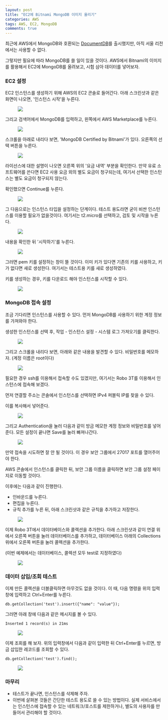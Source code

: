```yaml
---
layout: post
title: "EC2에 Bitnami MongoDB 이미지 올리기"
categories: AWS
tags: AWS, EC2, MongoDB
comments: true
---
```


최근에 AWS에서 MongoDB와 호환되는 [DocumentDB](https://aws.amazon.com/ko/documentdb/)를 출시했지만, 아직 서울 리전에서는 사용할 수 없다. 

그렇지만 필요에 따라 MongoDB를 쓸 일이 있을 것이다. AWS에서 Bitnami의 이미지를 활용해서 EC2에 MongoDB를 올려보고, 시험 삼아 데이터를 넣어보자. 

### EC2 설정

EC2 인스턴스를 생성하기 위해 AWS의 EC2 콘솔로 들어간다. 아래 스크린샷과 같은 화면이 나오면, '인스턴스 시작'을 누른다.

<figure>
    <img src="{{ "media/img/bitnami-mongodb-1.png" | absolute_url }}">
</figure>

그리고 검색어에서 MongoDB를 입력하고, 왼쪽에서 AWS Marketplace를 누른다.

<figure>
    <img src="{{ "media/img/bitnami-mongodb-2.png" | absolute_url }}">
</figure>

스크롤을 아래로 내리다 보면, 'MongoDB Certified by Bitnami'가 있다. 오른쪽의 선택 버튼을 누른다.

<figure>
    <img src="{{ "media/img/bitnami-mongodb-3.png" | absolute_url }}">
</figure>

라이선스에 대한 설명이 나오면 오른쪽 위의 '요금 내역' 부분을 확인한다. 만약 유료 소프트웨어를 쓴다면 EC2 사용 요금 외의 별도 요금이 청구되는데, 여기서 선택한 인스턴스는 별도 요금이 청구되지 않는다.

확인했으면 Continue를 누른다.

<figure>
    <img src="{{ "media/img/bitnami-mongodb-4.png" | absolute_url }}">
</figure>

그 다음으로는 인스턴스 타입을 설정하는 단계이다. 테스트 용도라면 굳이 비싼 인스턴스를 이용할 필요가 없을것이다. 여기서는 t2.micro를 선택하고, 검토 및 시작을 누른다. 

<figure>
    <img src="{{ "media/img/bitnami-mongodb-5.png" | absolute_url }}">
</figure>

내용을 확인한 뒤 '시작하기'를 누른다. 

<figure>
    <img src="{{ "media/img/bitnami-mongodb-6.png" | absolute_url }}">
</figure>

그러면 pem 키를 설정하는 창이 뜰 것이다. 이미 키가 있다면 기존의 키를 사용하고, 키가 없다면 새로 생성한다. 여기서는 테스트용 키를 새로 생성하였다.

키를 생성하는 경우, 키를 다운로드 해야 인스턴스를 시작할 수 있다. 

<figure>
    <img src="{{ "media/img/bitnami-mongodb-7.png" | absolute_url }}">
</figure>

### MongoDB 접속 설정

조금 기다리면 인스턴스를 사용할 수 있다. 먼저 MongoDB를 사용하기 위한 계정 정보를 가져와야 한다. 

생성한 인스턴스를 선택 후, 작업 - 인스턴스 설정 - 시스템 로그 가져오기를 클릭한다.

<figure>
    <img src="{{ "media/img/bitnami-mongodb-8.png" | absolute_url }}">
</figure>

그리고 스크롤을 내리다 보면, 아래와 같은 내용을 발견할 수 있다. 
비밀번호를 메모하자. (계정 이름은 root이다)

<figure>
    <img src="{{ "media/img/bitnami-mongodb-9.png" | absolute_url }}">
</figure>

필요한 경우 ssh를 이용해서 접속할 수도 있겠지만, 여기서는 Robo 3T를 이용해서 인스턴스에 접속해 보겠다. 

먼저 연결할 주소는 콘솔에서 인스턴스를 선택하면 IPv4 퍼블릭 IP를 찾을 수 있다. 

이를 복사해서 넣어준다. 

<figure>
    <img src="{{ "media/img/bitnami-mongodb-10.png" | absolute_url }}">
</figure>

그리고 Authentication을 눌러 다음과 같이 방금 메모한 계정 정보와 비밀번호를 넣어준다. 모든 설정이 끝나면 Save를 눌러 빠져나간다.

<figure>
    <img src="{{ "media/img/bitnami-mongodb-11.png" | absolute_url }}">
</figure>

만약 접속을 시도하면 잘 안 될 것이다. 이 경우 보안 그룹에서 27017 포트를 열어주어야 한다. 

AWS 콘솔에서 인스턴스를 클릭한 뒤, 보안 그룹 이름을 클릭하면 보안 그룹 설정 페이지로 이동할 것이다. 

이후에는 다음과 같이 진행한다.
* 인바운드를 누른다.
* 편집을 누른다.
* 규칙 추가를 누른 뒤, 아래 스크린샷과 같은 규칙을 추가하고 저장한다.

<figure>
    <img src="{{ "media/img/bitnami-mongodb-12.png" | absolute_url }}">
</figure>

이제 Robo 3T에서 데이터베이스와 콜렉션을 추가한다. 아래 스크린샷과 같이 연결 위에서 오른쪽 버튼을 눌러 데이터베이스를 추가하고, 데이터베이스 아래의 Collections 위에서 오른쪽 버튼을 눌러 콜렉션을 추가한다.

(이번 예제에서는 데이터베이스, 콜렉션 모두 test로 지정하였다)

<figure>
    <img src="{{ "media/img/bitnami-mongodb-13.png" | absolute_url }}">
</figure>

### 데이터 삽입/조회 테스트

이제 만든 콜렉션을 더블클릭하면 아무것도 없을 것이다. 이 때, 다음 명령을 위의 입력 창에 입력하고 Ctrl+Enter를 누른다. 

```
db.getCollection('test').insert({"name": "value"});
```

그러면 아래 창에 다음과 같은 메시지를 볼 수 있다.

```
Inserted 1 record(s) in 21ms
```

<figure>
    <img src="{{ "media/img/bitnami-mongodb-14.png" | absolute_url }}">
</figure>

이제 조회를 해 보자. 위의 입력창에서 다음과 같이 입력한 뒤 Ctrl+Enter를 누르면, 방금 삽입한 레코드를 조회할 수 있다. 

```
db.getCollection('test').find();
```

<figure>
    <img src="{{ "media/img/bitnami-mongodb-15.png" | absolute_url }}">
</figure>

### 마무리

* 테스트가 끝나면, 인스턴스를 삭제해 주자.
* 이번에 살펴본 것들은 간단한 테스트 용도로 쓸 수 있는 방법이다. 실제 서비스에서는 인스턴스에 접속할 수 있는 네트워크/호스트를 제한하거나, 별도의 사용자를 만들어서 관리해야 할 것이다. 